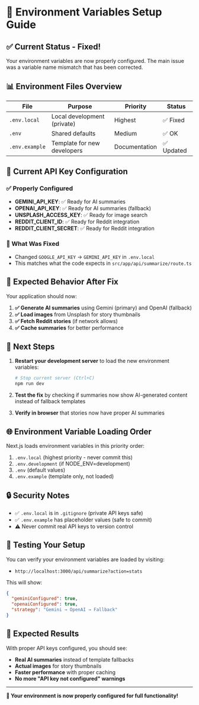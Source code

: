 # 🔧 Environment Variables Setup Guide

## ✅ **Current Status - Fixed!**

Your environment variables are now properly configured. The main issue was a variable name mismatch that has been corrected.

## 📊 **Environment Files Overview**

| File | Purpose | Priority | Status |
|------|---------|-----------|---------|
| `.env.local` | Local development (private) | Highest | ✅ Fixed |
| `.env` | Shared defaults | Medium | ✅ OK |
| `.env.example` | Template for new developers | Documentation | ✅ Updated |

## 🔑 **Current API Key Configuration**

### **✅ Properly Configured**
- **GEMINI_API_KEY**: ✅ Ready for AI summaries
- **OPENAI_API_KEY**: ✅ Ready for AI summaries (fallback)
- **UNSPLASH_ACCESS_KEY**: ✅ Ready for image search
- **REDDIT_CLIENT_ID**: ✅ Ready for Reddit integration
- **REDDIT_CLIENT_SECRET**: ✅ Ready for Reddit integration

### **🔧 What Was Fixed**
- Changed `GOOGLE_API_KEY` → `GEMINI_API_KEY` in `.env.local`
- This matches what the code expects in `src/app/api/summarize/route.ts`

## 🚀 **Expected Behavior After Fix**

Your application should now:

1. **✅ Generate AI summaries** using Gemini (primary) and OpenAI (fallback)
2. **✅ Load images** from Unsplash for story thumbnails
3. **✅ Fetch Reddit stories** (if network allows)
4. **✅ Cache summaries** for better performance

## 🔄 **Next Steps**

1. **Restart your development server** to load the new environment variables:
   ```bash
   # Stop current server (Ctrl+C)
   npm run dev
   ```

2. **Test the fix** by checking if summaries now show AI-generated content instead of fallback templates

3. **Verify in browser** that stories now have proper AI summaries

## 🌐 **Environment Variable Loading Order**

Next.js loads environment variables in this priority order:

1. `.env.local` (highest priority - never commit this)
2. `.env.development` (if NODE_ENV=development)
3. `.env` (default values)
4. `.env.example` (template only, not loaded)

## 🔒 **Security Notes**

- ✅ `.env.local` is in `.gitignore` (private API keys safe)
- ✅ `.env.example` has placeholder values (safe to commit)
- ⚠️ Never commit real API keys to version control

## 🧪 **Testing Your Setup**

You can verify your environment variables are loaded by visiting:
- `http://localhost:3000/api/summarize?action=stats`

This will show:
```json
{
  "geminiConfigured": true,
  "openaiConfigured": true,
  "strategy": "Gemini → OpenAI → Fallback"
}
```

## 📱 **Expected Results**

With proper API keys configured, you should see:
- **Real AI summaries** instead of template fallbacks
- **Actual images** for story thumbnails
- **Faster performance** with proper caching
- **No more "API key not configured" warnings**

---

**🎉 Your environment is now properly configured for full functionality!**
